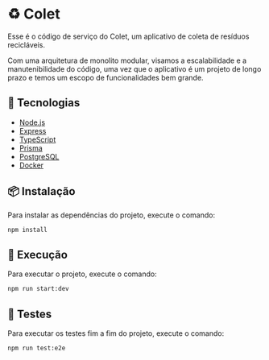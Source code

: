 # ♻️ Colet

Esse é o código de serviço do Colet, um aplicativo de coleta de resíduos recicláveis.

Com uma arquitetura de monolito modular, visamos a escalabilidade e a manutenibilidade do código, uma vez que o aplicativo é um projeto de longo prazo e temos um escopo de funcionalidades bem grande.

## 🚀 Tecnologias

- [Node.js](https://nodejs.org/en/)
- [Express](https://expressjs.com/)
- [TypeScript](https://www.typescriptlang.org/)
- [Prisma](https://www.prisma.io/)
- [PostgreSQL](https://www.postgresql.org/)
- [Docker](https://www.docker.com/)

## 📦 Instalação

Para instalar as dependências do projeto, execute o comando:

```bash
npm install
```

## 🚦 Execução

Para executar o projeto, execute o comando:

```bash
npm run start:dev
```

## 🎯 Testes

Para executar os testes fim a fim do projeto, execute o comando:

```bash
npm run test:e2e
```
